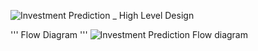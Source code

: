 ![Investment Prediction _ High Level Design](https://user-images.githubusercontent.com/102937478/232938097-af4d5b6e-d70b-415a-b4e8-1ce57e1613c3.png)

'''
Flow Diagram
'''
![Investment Prediction Flow diagram](https://user-images.githubusercontent.com/102937478/234650900-588add23-5205-4d14-bc40-7431d2cee02b.png)

